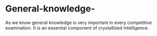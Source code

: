 # General-knowledge-
As we know general knowledge is very important in every competitive examination. It is an essential component of crystallized intelligence. 
    
